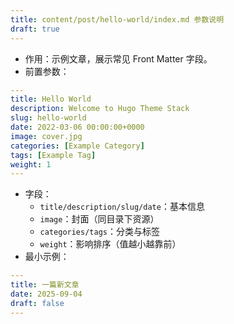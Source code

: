 ```yaml
---
title: content/post/hello-world/index.md 参数说明
draft: true
---
```


- 作用：示例文章，展示常见 Front Matter 字段。
- 前置参数：
```yaml
---
title: Hello World
description: Welcome to Hugo Theme Stack
slug: hello-world
date: 2022-03-06 00:00:00+0000
image: cover.jpg
categories: [Example Category]
tags: [Example Tag]
weight: 1
---
```
- 字段：
  - `title/description/slug/date`：基本信息
  - `image`：封面（同目录下资源）
  - `categories/tags`：分类与标签
  - `weight`：影响排序（值越小越靠前）
- 最小示例：
```yaml
---
title: 一篇新文章
date: 2025-09-04
draft: false
---
``` 